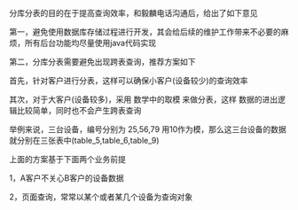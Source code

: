 
分库分表的目的在于提高查询效率，和毅麟电话沟通后，给出了如下意见

第一，避免使用数据库存储过程进行开发，其会给后续的维护工作带来不必要的麻烦，所有后台功能均尽量使用java代码实现

第二，分库分表需要避免出现跨表查询，推荐方案如下

首先，针对客户进行分表，这样可以确保小客户(设备较少)的查询效率

其次，对于大客户(设备较多)，采用 数学中的取模 来做分表，这样 数据的进出逻辑比较简单，同时也不会产生跨表查询

举例来说，三台设备，编号分别为 25,56,79 用10作为模，那么这三台设备的数据就分别在三张表中(table_5,table_6,table_9)

上面的方案基于下面两个业务前提

1，A客户不关心B客户的设备数据

2，页面查询，常常以某个或者某几个设备为查询对象

